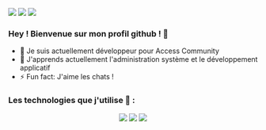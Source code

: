   <a href="#"><img src="https://img.shields.io/badge/Windows-MSI_Katana_GF76-0078D6?style=for-the-badge&logo=windows&logoColor=white"></a>
  <a href="#"><img src="https://img.shields.io/badge/Intel-Core_i7_11800h-0071C5?style=for-the-badge&logo=intel&logoColor=white"></a>
  <a href="#"><img src="https://img.shields.io/badge/NVIDIA-RTX_3060-76B900?style=for-the-badge&logo=nvidia&logoColor=white"></a>

### Hey ! Bienvenue sur mon profil github ! 👋

- 🔭 Je suis actuellement développeur pour Access Community
- 🌱 J'apprends actuellement l'administration système et le développement applicatif
- ⚡ Fun fact: J'aime les chats !


### Les technologies que j'utilise 🤖 : 

<center> 
  <a href="#"><img src="https://img.shields.io/badge/C%23-239120?style=for-the-badge&logo=c-sharp&logoColor=white"></a>
  <a href="#"><img src="https://img.shields.io/badge/Java-ED8B00?style=for-the-badge&logo=java&logoColor=white"></a>
  <a href="#"><img src="https://img.shields.io/badge/Kotlin-0095D5?&style=for-the-badge&logo=kotlin&logoColor=white"></a>
</center>

